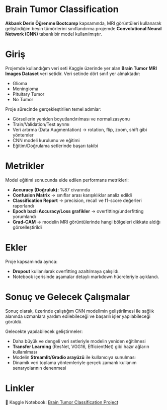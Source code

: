 # Brain Tumor Classification

**Akbank Derin Öğrenme Bootcamp** kapsamında, MRI görüntüleri kullanarak geliştirdiğim beyin tümörlerini sınıflandırma projemde **Convolutional Neural Network (CNN)** tabanlı bir model kullanılmıştır.

# Giriş  

Projemde kullandığım veri seti Kaggle üzerinde yer alan **Brain Tumor MRI Images Dataset** veri setidir. Veri setinde dört sınıf yer almaktadır:

- Glioma  
- Meningioma  
- Pituitary Tumor  
- No Tumor  

Proje sürecinde gerçekleştirilen temel adımlar:  
- Görsellerin yeniden boyutlandırılması ve normalizasyonu  
- Train/Validation/Test ayrımı  
- Veri artırma (Data Augmentation) → rotation, flip, zoom, shift gibi yöntemler  
- CNN modeli kurulumu ve eğitimi  
- Eğitim/Doğrulama setlerinde başarı takibi 

# Metrikler  

Model eğitimi sonucunda elde edilen performans metrikleri:  
- **Accuracy (Doğruluk):** %87 civarında  
- **Confusion Matrix** → sınıflar arası karışıklıklar analiz edildi  
- **Classification Report** → precision, recall ve f1-score değerleri raporlandı  
- **Epoch bazlı Accuracy/Loss grafikler** → overfitting/underfitting yorumlandı  
- **Grad-CAM** → modelin MRI görüntülerinde hangi bölgeleri dikkate aldığı görselleştirildi  

# Ekler  

Proje kapsamında ayrıca:  
- **Dropout** kullanılarak overfitting azaltılmaya çalışıldı.
- Notebook içerisinde aşamalar detaylı markdown hücreleriyle açıklandı. 

# Sonuç ve Gelecek Çalışmalar  


Sonuç olarak, üzerinde çalıştığım CNN modelimin geliştirilmesi ile sağlık alanında uzmanlara yardım edilebileceği ve başarılı işler yapılabileceği görüldü.

Gelecekte yapılabilecek geliştirmeler:
- Daha büyük ve dengeli veri setleriyle modelin yeniden eğitilmesi  
- **Transfer Learning** (ResNet, VGG16, EfficientNet) gibi hazır ağların kullanılması  
- Modelin **Streamlit/Gradio arayüzü** ile kullanıcıya sunulması  
- Dinamik veri toplama yöntemleriyle gerçek zamanlı kullanım senaryolarının denenmesi  

# Linkler  

📌 Kaggle Notebook: [Brain Tumor Classification Project](https://www.kaggle.com/code/elifdg/notebook9f887ae9aa)  
